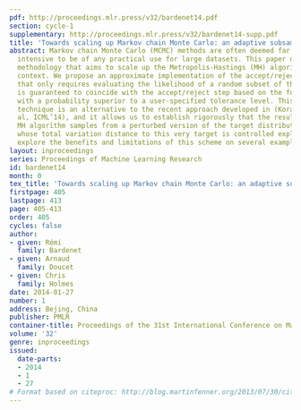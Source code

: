 ```yaml
---
pdf: http://proceedings.mlr.press/v32/bardenet14.pdf
section: cycle-1
supplementary: http://proceedings.mlr.press/v32/bardenet14-supp.pdf
title: 'Towards scaling up Markov chain Monte Carlo: an adaptive subsampling approach '
abstract: Markov chain Monte Carlo (MCMC) methods are often deemed far too computationally
  intensive to be of any practical use for large datasets. This paper describes a
  methodology that aims to scale up the Metropolis-Hastings (MH) algorithm in this
  context. We propose an approximate implementation of the accept/reject step of MH
  that only requires evaluating the likelihood of a random subset of the data, yet
  is guaranteed to coincide with the accept/reject step based on the full dataset
  with a probability superior to a user-specified tolerance level. This adaptive subsampling
  technique is an alternative to the recent approach developed in (Korattikara et
  al, ICML’14), and it allows us to establish rigorously that the resulting approximate
  MH algorithm samples from a perturbed version of the target distribution of interest,
  whose total variation distance to this very target is controlled explicitly. We
  explore the benefits and limitations of this scheme on several examples.
layout: inproceedings
series: Proceedings of Machine Learning Research
id: bardenet14
month: 0
tex_title: 'Towards scaling up Markov chain Monte Carlo: an adaptive subsampling approach '
firstpage: 405
lastpage: 413
page: 405-413
order: 405
cycles: false
author:
- given: Rémi
  family: Bardenet
- given: Arnaud
  family: Doucet
- given: Chris
  family: Holmes
date: 2014-01-27
number: 1
address: Bejing, China
publisher: PMLR
container-title: Proceedings of the 31st International Conference on Machine Learning
volume: '32'
genre: inproceedings
issued:
  date-parts:
  - 2014
  - 1
  - 27
# Format based on citeproc: http://blog.martinfenner.org/2013/07/30/citeproc-yaml-for-bibliographies/
---
```

